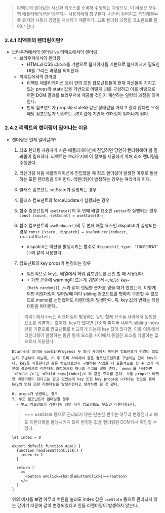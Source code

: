 > 리액트의 렌더링은 시간과 리소스를 소비해 수행되는 과정으로, 이 비용은 모두 웹 애플리케이션을 방문하는 사용자에게 청구된다. 시간이 길어지고 복잡해질수록 유저의 사용자 경험을 저해하기 때문이다. 고로 렌더링 과정을 최소한으로 줄여야 한다.

### 2.4.1 리액트의 렌더링이란?

- 브라우저에서의 렌더링 vs 리액트에서의 렌더링
  - 브라우저에서의 렌더링
    - HTML과 CSS 리소스를 기반으로 웹페이지를 기반으로 웹페이지에 필요한 UI를 그리는 과정을 의미한다.
  - 리액트에서의 렌더링
    - 리액트 애플리케이션 트리 안의 모든 컴포넌트들이 현재 자신들이 가지고 있는 props와 state 값을 기반으로 어떻게 UI를 구성하고 이를 바탕으로 어떤 DOM 결과를 브라우저에 제공할 것인지 계산하는 일련의 과정을 의미한다.
    - 만약 컴포넌트가 props와 state와 같은 상태값을 가지고 있지 않다면 오직 해당 컴포넌트가 반환하는 JSX 값에 기반해 렌더링이 일어나게 된다.

### 2.4.2 리액트의 렌더링이 일어나는 이유

- 렌더링은 언제 일어날까?

  1. 최초 렌더링
     사용자가 처음 애플리케이션에 진입하면 당연히 렌더링해야 할 결과물이 필요하다. 리액트는 브라우저에 이 정보를 제공하기 위해 최조 렌더링을 수행한다.
  2. 리렌더링
     처음 애플리케이션에 진입했을 때 최초 렌더링이 발생한 이후로 발생하는 모든 렌더링을 의미한다. 리렌더링이 발생하는 경우는 여러가지 이다.
  3. 클래스 컴포넌트 setState가 실행되는 경우
  4. 클래스 컴포넌트의 forceUpdate가 실행되는 경우
  5. 함수 컴포넌트의 `useState()`의 두 번째 배열 요소인 `setter`가 실행되는 경우
     `const [count, setCount] = useState(0);`
  6. 함수 컴포넌트의 `useReducer()`의 두 번째 배열 요소인 dispatch가 실행되는 경우
     `const [state, dispatch] = useReducer(reducer, initialState);`


      - dispatch는 액션을 발생시키는 함수로 `dispatch({ type: 'INCREMENT' })`와 같이 사용한다.

  5. 컴포넌트의 key props가 변경되는 경우


      - 일반적으로 key는 배열에서 하위 컴포넌트를 선언 할 때 사용된다.
      - ⭐️ 가끔 콘솔에 warning이 뜨는게 귀찮아서 `<Child key={Math.random()} />`과 같이 랜덤한 숫자를 넣을 때가 있었는데, 이렇게 되면 리렌더링이 일어날때 마다 sibling 컴포넌트를 명확히 구분할 수 없으므로 memo를 선언했어도 리렌더링이 발생한다. 즉, key 값의 변화는 리렌더링을 야기한다.

  > 리액트에서 key는 리렌더링이 발생하는 동안 형제 요소들 사이에서 동인한 요소를 식별하는 값이다. key가 없다면 단순히 파이버 내부의 sibling index만을 기준으로 컴포넌트를 비교하게 되는데 key 값이 있다면, 이를 이용해서 리렌더링이 발생하는 동안 형제 요소들 사이에서 동일한 요소를 식별하는 값으로서 이용된다.

      ❗️❗️current 트리와 workInProgress 두 트리 사이에서 어떠한 컴포넌트가 변경이 있었는지 구별해야 하는데, 이 두 트리 사이에서 같은 컴포넌트인지를 구별하는 값이 key이다. key를 사용한다면 같은 컴포넌트인지 구별하는 작업을 더 효율적으로 할 수 있기 때문에 결과적으로 리렌더링 과정에서의 하나의 수고를 덜어 준다. `memo`를 사용하면 `<Child />`는 <Child key={index}/> 와 같은 효과를 준다. 보통 props가 바뀌면 리렌더링이 된다고는 알고 있었는데 key 또한 key props로 나타내는 것으로 볼때 key의 변화 또한 리렌더링을 발생시킨다고 생각하면 될 것 같다.

      6. props가 변경되는 경우
      7. 부모 컴포넌트가 렌더링될 경우
        - 부모 컴포넌트가 리렌더링 되면 자식 컴포넌트도 무조건 리렌더링된다.

  > ⭐️⭐️⭐️ useState 등으로 관리되지 않는 단순한 변수는 아무리 변경된다고 해도 리렌더링을 발생시키지 않아 변경된 값을 렌더링된 DOM에서 확인할 수 없다.

  ```
  let index = 0

  export default function App() {
    function handleButtonClick() {
      index += 1
    }

    return (
      <>
        <button onClick={handleButtonClick}>+</button>
      </>
    )
  }
  ```

  위의 예시를 보면 아무리 버튼을 눌러도 index 값은 `useState` 등으로 관리되지 않는 값이기 때문에 값이 변경되었다고 한들 리렌더링이 발생하지 않는다.
